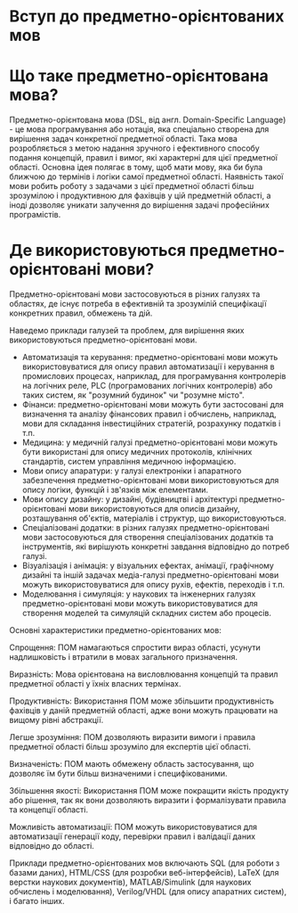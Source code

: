 <H1><b>Вступ до предметно-орієнтованих мов</b></H1>

# Що таке предметно-орієнтована мова?

Предметно-орієнтована мова (DSL, від англ. Domain-Specific Language) - це мова програмування або нотація, яка спеціально створена для вирішення задач конкретної предметної області.
Така мова розробляється з метою надання зручного і ефективного способу подання концепцій, правил і вимог, які характерні для цієї предметної області.
Основна ідея полягає в тому, щоб мати мову, яка би була ближчою до термінів і логіки самої предметної області.
Наявність такої мови робить роботу з задачами з цієї предметної області більш зрозумілою і продуктивною для фахівців у цій предметній області, а іноді дозволяє уникати залучення до вирішення задачі професійних програмістів.

# Де використовуються предметно-орієнтовані мови?

Предметно-орієнтовані мови застосовуються в різних галузях та областях, де існує потреба в ефективній та зрозумілій специфікації конкретних правил, обмежень та дій.

Наведемо приклади галузей та проблем, для вирішення яких використовуються предметно-орієнтовані мови.
- Автоматизація та керування: предметно-орієнтовані мови можуть використовуватися для опису правил автоматизації і керування в промислових процесах, наприклад, для програмування контролерів на логічних реле, PLC (програмованих логічних контролерів) або таких систем, як "розумний будинок" чи "розумне місто".
- Фінанси: предметно-орієнтовані мови можуть бути застосовані для визначення та аналізу фінансових правил і обчислень, наприклад, мови для складання інвестиційних стратегій, розрахунку податків і т.п.
- Медицина: у медичній галузі предметно-орієнтовані мови можуть бути використані для опису медичних протоколів, клінічних стандартів, систем управління медичною інформацією.
- Мови опису апаратури: у галузі електроніки і апаратного забезпечення предметно-орієнтовані мови використовуються для опису логіки, функцій і зв'язків між елементами.
- Мови опису дизайну: у дизайні, будівництві і архітектурі предметно-орієнтовані мови використовуються для описів дизайну, розташування об'єктів, матеріалів і структур, що використовуються.
- Спеціалізовані додатки: в різних галузях предметно-орієнтовані мови застосовуються для створення спеціалізованих додатків та інструментів, які вирішують конкретні завдання відповідно до потреб галузі.
- Візуалізація і анімація: у візуальних ефектах, анімації, графічному дизайні та іншій задачах медіа-галузі предметно-орієнтовані мови можуть використовуватися для опису рухів, ефектів, переходів і т.п.
- Моделювання і симуляція: у наукових та інженерних галузях предметно-орієнтовані мови можуть використовуватися для створення моделей та симуляцій складних систем або процесів.

Основні характеристики предметно-орієнтованих мов:

Спрощення: ПОМ намагаються спростити вираз області, усунути надлишковість і втратили в мовах загального призначення.

Виразність: Мова орієнтована на висловлювання концепцій та правил предметної області у їхніх власних термінах.

Продуктивність: Використання ПОМ може збільшити продуктивність фахівців у даній предметній області, адже вони можуть працювати на вищому рівні абстракції.

Легше зрозуміння: ПОМ дозволяють виразити вимоги і правила предметної області більш зрозуміло для експертів цієї області.

Визначеність: ПОМ мають обмежену область застосування, що дозволяє їм бути більш визначеними і специфікованими.

Збільшення якості: Використання ПОМ може покращити якість продукту або рішення, так як вони дозволяють виразити і формалізувати правила та концепції області.

Можливість автоматизації: ПОМ можуть використовуватися для автоматизації генерації коду, перевірки правил і валідації даних відповідно до області.

Приклади предметно-орієнтованих мов включають SQL (для роботи з базами даних), HTML/CSS (для розробки веб-інтерфейсів), LaTeX (для верстки наукових документів), MATLAB/Simulink (для наукових обчислень і моделювання), Verilog/VHDL (для опису апаратних систем), і багато інших.
